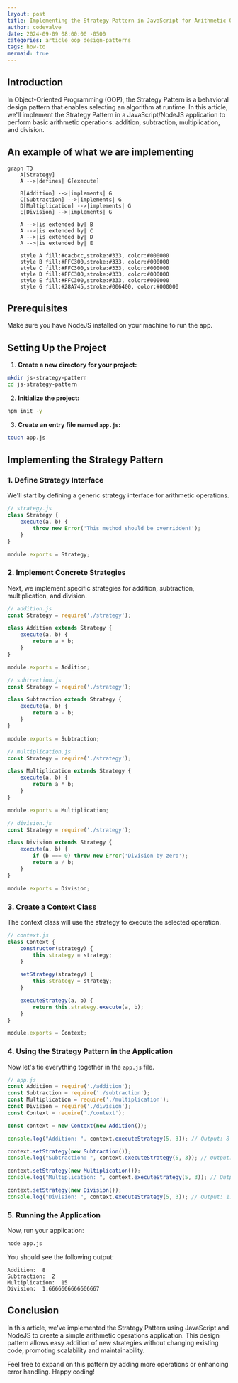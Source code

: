 ```yaml
---
layout: post  
title: Implementing the Strategy Pattern in JavaScript for Arithmetic Operations  
author: codevalve  
date: 2024-09-09 08:00:00 -0500  
categories: article oop design-patterns  
tags: how-to
mermaid: true 
---
```


## Introduction

In Object-Oriented Programming (OOP), the Strategy Pattern is a behavioral design pattern that enables selecting an algorithm at runtime. In this article, we'll implement the Strategy Pattern in a JavaScript/NodeJS application to perform basic arithmetic operations: addition, subtraction, multiplication, and division. 

## An example of what we are implementing

```mermaid
graph TD
    A[Strategy]
    A -->|defines| G[execute]
    
    B[Addition] -->|implements| G
    C[Subtraction] -->|implements| G
    D[Multiplication] -->|implements| G
    E[Division] -->|implements| G
    
    A -->|is extended by| B
    A -->|is extended by| C
    A -->|is extended by| D
    A -->|is extended by| E
    
    style A fill:#cacbcc,stroke:#333, color:#000000
    style B fill:#FFC300,stroke:#333, color:#000000
    style C fill:#FFC300,stroke:#333, color:#000000
    style D fill:#FFC300,stroke:#333, color:#000000
    style E fill:#FFC300,stroke:#333, color:#000000
    style G fill:#28A745,stroke:#006400, color:#000000

```

## Prerequisites

Make sure you have NodeJS installed on your machine to run the app.

## Setting Up the Project

1. **Create a new directory for your project:**

```bash
mkdir js-strategy-pattern
cd js-strategy-pattern
```

2. **Initialize the project:**

```bash
npm init -y
```

3. **Create an entry file named `app.js`:**

```bash
touch app.js
```

## Implementing the Strategy Pattern

### 1. Define Strategy Interface

We'll start by defining a generic strategy interface for arithmetic operations.

```javascript
// strategy.js
class Strategy {
    execute(a, b) {
        throw new Error('This method should be overridden!');
    }
}

module.exports = Strategy;
```

### 2. Implement Concrete Strategies

Next, we implement specific strategies for addition, subtraction, multiplication, and division.

```javascript
// addition.js
const Strategy = require('./strategy');

class Addition extends Strategy {
    execute(a, b) {
        return a + b;
    }
}

module.exports = Addition;

// subtraction.js
const Strategy = require('./strategy');

class Subtraction extends Strategy {
    execute(a, b) {
        return a - b;
    }
}

module.exports = Subtraction;

// multiplication.js
const Strategy = require('./strategy');

class Multiplication extends Strategy {
    execute(a, b) {
        return a * b;
    }
}

module.exports = Multiplication;

// division.js
const Strategy = require('./strategy');

class Division extends Strategy {
    execute(a, b) {
        if (b === 0) throw new Error('Division by zero');
        return a / b;
    }
}

module.exports = Division;
```

### 3. Create a Context Class

The context class will use the strategy to execute the selected operation.

```javascript
// context.js
class Context {
    constructor(strategy) {
        this.strategy = strategy;
    }

    setStrategy(strategy) {
        this.strategy = strategy;
    }

    executeStrategy(a, b) {
        return this.strategy.execute(a, b);
    }
}

module.exports = Context;
```

### 4. Using the Strategy Pattern in the Application

Now let's tie everything together in the `app.js` file.

```javascript
// app.js
const Addition = require('./addition');
const Subtraction = require('./subtraction');
const Multiplication = require('./multiplication');
const Division = require('./division');
const Context = require('./context');

const context = new Context(new Addition());

console.log("Addition: ", context.executeStrategy(5, 3)); // Output: 8

context.setStrategy(new Subtraction());
console.log("Subtraction: ", context.executeStrategy(5, 3)); // Output: 2

context.setStrategy(new Multiplication());
console.log("Multiplication: ", context.executeStrategy(5, 3)); // Output: 15

context.setStrategy(new Division());
console.log("Division: ", context.executeStrategy(5, 3)); // Output: 1.666...
```

### 5. Running the Application

Now, run your application:

```bash
node app.js
```

You should see the following output:

```plaintext
Addition:  8
Subtraction:  2
Multiplication:  15
Division:  1.6666666666666667
```

## Conclusion

In this article, we've implemented the Strategy Pattern using JavaScript and NodeJS to create a simple arithmetic operations application. This design pattern allows easy addition of new strategies without changing existing code, promoting scalability and maintainability. 

Feel free to expand on this pattern by adding more operations or enhancing error handling. Happy coding!